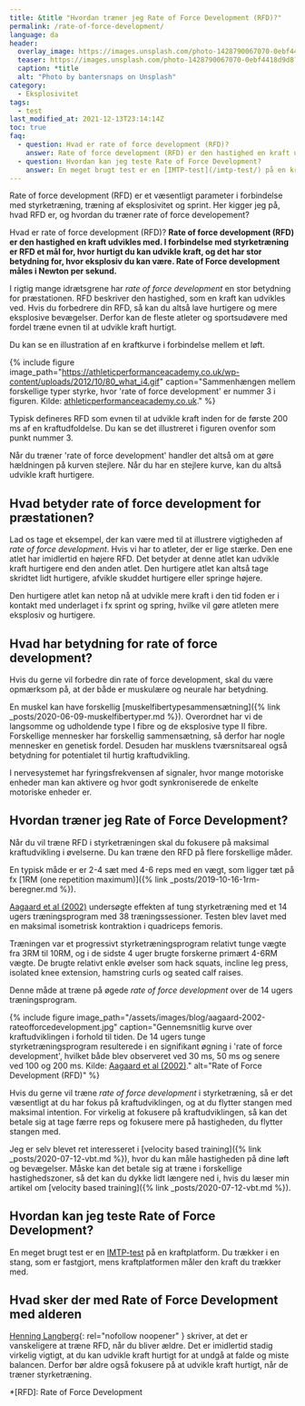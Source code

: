 ```yaml
---
title: &title "Hvordan træner jeg Rate of Force Development (RFD)?"
permalink: /rate-of-force-development/
language: da
header:
  overlay_image: https://images.unsplash.com/photo-1428790067070-0ebf4418d9d8?ixlib=rb-1.2.1&ixid=eyJhcHBfaWQiOjEyMDd9&auto=format&fit=crop&w=1200&q=5
  teaser: https://images.unsplash.com/photo-1428790067070-0ebf4418d9d8?ixlib=rb-1.2.1&ixid=eyJhcHBfaWQiOjEyMDd9&auto=format&fit=crop&w=400&q=5
  caption: *title
  alt: "Photo by bantersnaps on Unsplash"
category:
  - Eksplosivitet
tags:
  - test
last_modified_at: 2021-12-13T23:14:14Z
toc: true
faq:
  - question: Hvad er rate of force development (RFD)?
    answer: Rate of force development (RFD) er den hastighed en kraft udvikles med. I forbindelse med styrketræning er RFD et mål for, hvor hurtigt du kan udvikle kraft, og det har stor betydning for, hvor eksplosiv du kan være. Rate of Force development måles i Newton per sekund.
  - question: Hvordan kan jeg teste Rate of Force Development?
    answer: En meget brugt test er en [IMTP-test](/imtp-test/) på en kraftplatform. Du trækker i en stang, som er fastgjort, mens kraftplatformen måler den kraft du trækker med.
---
```


Rate of force development (RFD) er et væsentligt parameter i forbindelse med styrketræning, træning af eksplosivitet og sprint. Her kigger jeg på, hvad RFD er, og hvordan du træner rate of force developement?

Hvad er rate of force development (RFD)? **Rate of force development (RFD) er den hastighed en kraft udvikles med. I forbindelse med styrketræning er RFD et mål for, hvor hurtigt du kan udvikle kraft, og det har stor betydning for, hvor eksplosiv du kan være. Rate of Force development måles i Newton per sekund.**

I rigtig mange idrætsgrene har _rate of force development_ en stor betydning for præstationen. RFD beskriver den hastighed, som en kraft kan udvikles ved. Hvis du forbedrere din RFD, så kan du altså lave hurtigere og mere eksplosive bevægelser. Derfor kan de fleste atleter og sportsudøvere med fordel træne evnen til at udvikle kraft hurtigt.

Du kan se en illustration af en kraftkurve i forbindelse mellem et løft.

{% include figure image_path="https://athleticperformanceacademy.co.uk/wp-content/uploads/2012/10/80_what_i4.gif" caption="Sammenhængen mellem forskellige typer styrke, hvor 'rate of force development' er nummer 3 i figuren. Kilde: [athleticperformanceacademy.co.uk](https://athleticperformanceacademy.co.uk/)." %}

Typisk defineres RFD som evnen til at udvikle kraft inden for de første 200 ms af en kraftudfoldelse. Du kan se det illustreret i figuren ovenfor som punkt nummer 3.

Når du træner 'rate of force development' handler det altså om at gøre hældningen på kurven stejlere. Når du har en stejlere kurve, kan du altså udvikle kraft hurtigere.

## Hvad betyder rate of force development for præstationen?

Lad os tage et eksempel, der kan være med til at illustrere vigtigheden af _rate of force development_. Hvis vi har to atleter, der er lige stærke. Den ene atlet har imidlertid en højere RFD. Det betyder at denne atlet kan udvikle kraft hurtigere end den anden atlet. Den hurtigere atlet kan altså tage skridtet lidt hurtigere, afvikle skuddet hurtigere eller springe højere.

Den hurtigere atlet kan netop nå at udvikle mere kraft i den tid foden er i kontakt med underlaget i fx sprint og spring, hvilke vil gøre atleten mere eksplosiv og hurtigere.

## Hvad har betydning for rate of force development?

Hvis du gerne vil forbedre din rate of force development, skal du være opmærksom på, at der både er muskulære og neurale har betydning.

En muskel kan have forskellig [muskelfibertypesammensætning]({% link _posts/2020-06-09-muskelfibertyper.md %}). Overordnet har vi de langsomme og udholdende type I fibre og de eksplosive type II fibre. Forskellige mennesker har forskellig sammensætning, så derfor har nogle mennesker en genetisk fordel. Desuden har musklens tværsnitsareal også betydning for potentialet til hurtig kraftudvikling.

I nervesystemet har fyringsfrekvensen af signaler, hvor mange motoriske enheder man kan aktivere og hvor godt synkroniserede de enkelte motoriske enheder er.

## Hvordan træner jeg Rate of Force Development?

Når du vil træne RFD i styrketræningen skal du fokusere på maksimal kraftudvikling i øvelserne. Du kan træne den RFD på flere forskellige måder.

En typisk måde er er 2-4 sæt med 4-6 reps med en vægt, som ligger tæt på fx [1RM (one repetition maximum)]({% link _posts/2019-10-16-1rm-beregner.md %}).

[Aagaard et al (2002)](https://pubmed.ncbi.nlm.nih.gov/12235031/) undersøgte effekten af tung styrketræning med et 14 ugers træningsprogram med 38 træningssessioner. Testen blev lavet med en maksimal isometrisk kontraktion i quadriceps femoris.

Træningen var et progressivt styrketræningsprogram relativt tunge vægte fra 3RM til 10RM, og i de sidste 4 uger brugte forskerne primært 4-6RM vægte. De brugte relativt enkle øvelser som hack squats, incline leg press, isolated knee extension,
hamstring curls og seated calf raises.

Denne måde at træne på øgede _rate of force development_ over de 14 ugers træningsprogram.

{% include figure image_path="/assets/images/blog/aagaard-2002-rateofforcedevelopment.jpg" caption="Gennemsnitlig kurve over kraftudviklingen i forhold til tiden. De 14 ugers tunge styrketræningsprogram resulterede i en signifikant øgning i 'rate of force development', hvilket både blev observeret ved 30 ms, 50 ms og senere ved 100 og 200 ms. Kilde: [Aagaard et al (2002)](https://pubmed.ncbi.nlm.nih.gov/12235031/)." alt="Rate of Force Development (RFD)" %}

Hvis du gerne vil træne _rate of force development_ i styrketræning, så er det væsentligt at du har fokus på kraftudviklingen, og at du flytter stangen med maksimal intention. For virkelig at fokusere på kraftudviklingen, så kan det betale sig at tage færre reps og fokusere mere på hastigheden, du flytter stangen med.

Jeg er selv blevet ret interesseret i [velocity based training]({% link _posts/2020-07-12-vbt.md %}), hvor du kan måle hastigheden på dine løft og bevægelser. Måske kan det betale sig at træne i forskellige hastighedszoner, så det kan du dykke lidt længere ned i, hvis du læser min artikel om [velocity based training]({% link _posts/2020-07-12-vbt.md %}).

## Hvordan kan jeg teste Rate of Force Development?

En meget brugt test er en [IMTP-test](/imtp-test/) på en kraftplatform. Du trækker i en stang, som er fastgjort, mens kraftplatformen måler den kraft du trækker med.

## Hvad sker der med Rate of Force Development med alderen

[Henning Langberg](http://web.archive.org/web/20210305220145/http://www.henninglangberg.dk/styrketraening/eksplosiv-muskelstyrke-rfd/){: rel="nofollow noopener" } skriver, at det er vanskeligere at træne RFD, når du bliver ældre. Det er imidlertid stadig virkelig vigtigt, at du kan udvikle kraft hurtigt for at undgå at falde og miste balancen. Derfor bør aldre også fokusere på at udvikle kraft hurtigt, når de træner styrketræning.

*[RFD]: Rate of Force Development
